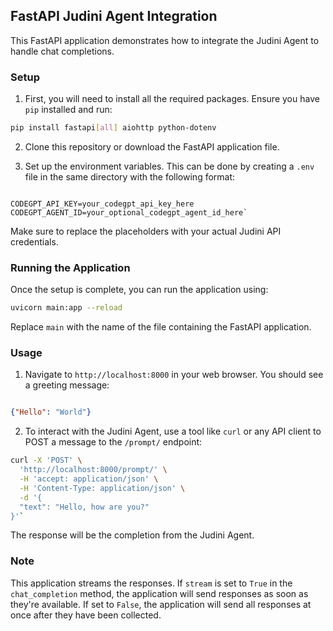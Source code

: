 
## FastAPI Judini Agent Integration

This FastAPI application demonstrates how to integrate the Judini Agent to handle chat completions.

### Setup

1.  First, you will need to install all the required packages. Ensure you have `pip` installed and run:

```bash
pip install fastapi[all] aiohttp python-dotenv 
```

2.  Clone this repository or download the FastAPI application file.
    
3.  Set up the environment variables. This can be done by creating a `.env` file in the same directory with the following format:
    
```

CODEGPT_API_KEY=your_codegpt_api_key_here
CODEGPT_AGENT_ID=your_optional_codegpt_agent_id_here` 
```

Make sure to replace the placeholders with your actual Judini API credentials.

### Running the Application

Once the setup is complete, you can run the application using:

```bash
uvicorn main:app --reload
```
Replace `main` with the name of the file containing the FastAPI application.

### Usage

1.  Navigate to `http://localhost:8000` in your web browser. You should see a greeting message:

```json

{"Hello": "World"}

```

2.  To interact with the Judini Agent, use a tool like `curl` or any API client to POST a message to the `/prompt/` endpoint:

```bash
curl -X 'POST' \
  'http://localhost:8000/prompt/' \
  -H 'accept: application/json' \
  -H 'Content-Type: application/json' \
  -d '{
  "text": "Hello, how are you?"
}'` 
```
The response will be the completion from the Judini Agent.

### Note

This application streams the responses. If `stream` is set to `True` in the `chat_completion` method, the application will send responses as soon as they're available. If set to `False`, the application will send all responses at once after they have been collected.
